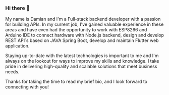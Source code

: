 ### Hi there 👋
My name is Damian and I'm a Full-stack backend developer with a passion for building APIs. In my current job, I've gained valuable experience in these areas and have even had the opportunity to work with ESP8266 and Arduino IDE to connect hardware with Node.js backend, design and develop REST API`s based on JAVA Spring Boot, develop and maintain Flutter web application.

Staying up-to-date with the latest technologies is important to me and I'm always on the lookout for ways to improve my skills and knowledge. I take pride in delivering high-quality and scalable solutions that meet business needs.

Thanks for taking the time to read my brief bio, and I look forward to connecting with you!
<!--
**Plesniok/Plesniok** is a ✨ _special_ ✨ repository because its `README.md` (this file) appears on your GitHub profile.

Here are some ideas to get you started:

- 🔭 I’m currently working on ...
- 🌱 I’m currently learning ...
- 👯 I’m looking to collaborate on ...
- 🤔 I’m looking for help with ...
- 💬 Ask me about ...
- 📫 How to reach me: ...
- 😄 Pronouns: ...
- ⚡ Fun fact: ...
-->
